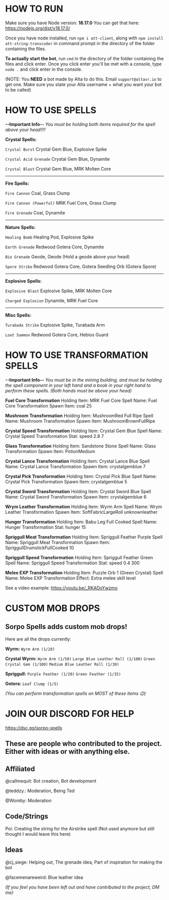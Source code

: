 # HOW TO RUN
Make sure you have Node version: **18.17.0**
You can get that here: https://nodejs.org/dist/v18.17.0/

Once you have node installed, run `npm i att-client`, along with `npm install att-string-transcoder` in command prompt in the directory of the folder containing the files.

**To actually start the bot**, run `cmd` in the directory of the folder containing the files and click enter.
Once you click enter you'll be met with a console, type `node .` and click enter in the console.

(NOTE: You **NEED** a bot made by Alta to do this. Email `support@altavr.io` to get one. Make sure you state your Alta username + what you want your bot to be called)
# HOW TO USE SPELLS

**--Important Info--**
*You must be holding both items required for the spell above your head!!!!*

**Crystal Spells:**

`Crystal Burst`
Crystal Gem Blue, Explosive Spike

`Crystal Acid Grenade`
Crystal Gem Blue, Dynamite

`Crystal Blast`
Crystal Gem Blue, MRK Molten Core

---------------------------------------
**Fire Spells:**

`Fire Cannon`
Coal, Grass Clump

`Fire Cannon (Powerful)`
MRK Fuel Core, Grass Clump

`Fire Grenade`
Coal, Dynamite

---------------------------------------
**Nature Spells:**

`Healing Bomb`
Healing Pod, Explosive Spike

`Earth Grenade`
Redwood Gotera Core, Dynamite

`Bio Grenade`
Geode, Geode (Hold a geode above your head)

`Spore Strike`
Redwood Gotera Core, Gotera Seedling Orb (Gotera Spore)

---------------------------------------
**Explosive Spells:**

`Explosive Blast`
Explosive Spike, MRK Molten Core

`Charged Explosion`
Dynamite, MRK Fuel Core

---------------------------------------
**Misc Spells:**

`Turabada Strike`
Explosive Spike, Turabada Arm

`Loot Summon`
Redwood Gotera Core, Hebios Guard

# HOW TO USE TRANSFORMATION SPELLS

**--Important Info--**
*You must be in the mining building, and must be holding the spell component in your left hand and a book in your right hand to perform these spells. (Both hands must be above your head)*

**Fuel Core Transformation**
Holding Item: MRK Fuel Core
Spell Name: Fuel Core Transformation
Spawn Item: coal 25

**Mushroom Transformation**
Holding Item: MushroomRed Full Ripe
Spell Name: Mushroom Transformation
Spawn Item: MushroomBrownFullRipe

**Crystal Speed Transformation**
Holding Item: Crystal Gem Blue
Spell Name: Crystal Speed Transformation
Stat: speed 2.8 7

**Glass Transformation**
Holding Item: Sandstone Stone
Spell Name: Glass Transformation
Spawn Item: PotionMedium

**Crystal Lance Transformation**
Holding Item: Crystal Lance Blue
Spell Name: Crystal Lance Transformation
Spawn Item: crystalgemblue 7

**Crystal Pick Transformation**
Holding Item: Crystal Pick Blue
Spell Name: Crystal Pick Transformation
Spawn Item: crystalgemblue 5

**Crystal Sword Transformation**
Holding Item: Crystal Sword Blue
Spell Name: Crystal Sword Transformation
Spawn Item: crystalgemblue 6

**Wrym Leather Transformation**
Holding Item: Wyrm Arm
Spell Name: Wrym Leather Transformation
Spawn Item: SoftFabricLargeRoll unknownleather

**Hunger Transformation**
Holding Item: Babu Leg Full Cooked
Spell Name: Hunger Transformation
Stat: hunger 15

**Spriggull Meat Transformation**
Holding Item: Spriggull Feather Purple
Spell Name: Spriggull Meat Transformation
Spawn Item: SpriggullDrumstickFullCooked 10

**Spriggull Speed Transformation**
Holding Item: Spriggull Feather Green
Spell Name: Spriggull Speed Transformation
Stat: speed 0.4 300

**Melee EXP Transformation**
Holding Item: Puzzle Orb 1 (Green Crystal)
Spell Name: Melee EXP Transformation
Effect: Extra melee skill level

See a video example: https://youtu.be/_RKADoYwzmo

# CUSTOM MOB DROPS

## Sorpo Spells adds custom mob drops!
Here are all the drops currently:

**Wyrm:**
`Wyrm Arm (1/28)`

**Crystal Wyrm:**
`Wyrm Arm (1/50)`
`Large Blue Leather Roll (1/100)`
`Green Crystal Gem (1/100)`
`Medium Blue Leather Roll (1/30)`

**Spriggull:**
`Purple Feather (1/20)`
`Green Feather (1/35)`

**Gotera:**
`Leaf Clump (1/5)`

*(You can perform transformation spells on MOST of these items :wink:)*

# JOIN OUR DISCORD FOR HELP
https://dsc.gg/sorpo-spells

##
## These are people who contributed to the project. Either with ideas or with anything else.
## Affiliated

@callmequit: Bot creation, Bot development

@teddzy.: Moderation, Being Ted

@Womby: Moderation

## Code/Strings
Poi: Creating the string for the Airstrike spell (Not used anymore but still thought I would leave this here)

## Ideas

@cj_siege: Helping out, The grenade idea, Part of inspiration for making the bot 

@facemenareweird: Blue leather idea


*(If you feel you have been left out and have contributed to the project, DM me)*
